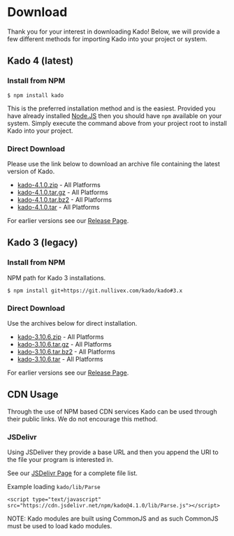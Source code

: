 # Download

Thank you for your interest in downloading Kado! Below, we will provide a few
different methods for importing Kado into your project or system.

## Kado 4 (latest)

### Install from NPM

```
$ npm install kado
```

This is the preferred installation method and is the easiest. Provided you have
already installed [Node.JS](https://nodejs.org) then you should have `npm`
available on your system. Simply execute the command above from your project
root to install Kado into your project.

### Direct Download

Please use the link below to download an archive file containing the latest
version of Kado.

* [kado-4.1.0.zip](https://git.nullivex.com/kado/kado/-/archive/v4.1.0/kado-v4.1.0.zip) - All Platforms
* [kado-4.1.0.tar.gz](https://git.nullivex.com/kado/kado/-/archive/v4.1.0/kado-v4.1.0.tar.gz) - All Platforms
* [kado-4.1.0.tar.bz2](https://git.nullivex.com/kado/kado/-/archive/v4.1.0/kado-v4.1.0.tar.bz2) - All Platforms
* [kado-4.1.0.tar](https://git.nullivex.com/kado/kado/-/archive/v4.1.0/kado-v4.1.0.tar) - All Platforms

For earlier versions see our [Release Page](https://git.nullivex.com/kado/kado/-/releases).

## Kado 3 (legacy)

### Install from NPM
NPM path for Kado 3 installations.
```
$ npm install git+https://git.nullivex.com/kado/kado#3.x
```

### Direct Download
Use the archives below for direct installation.
* [kado-3.10.6.zip](https://git.nullivex.com/kado/kado/-/archive/v3.10.6/kado-v3.10.6.zip) - All Platforms
* [kado-3.10.6.tar.gz](https://git.nullivex.com/kado/kado/-/archive/v3.10.6/kado-v3.10.6.tar.gz) - All Platforms
* [kado-3.10.6.tar.bz2](https://git.nullivex.com/kado/kado/-/archive/v3.10.6/kado-v3.10.6.tar.bz2) - All Platforms
* [kado-3.10.6.tar](https://git.nullivex.com/kado/kado/-/archive/v3.10.6/kado-v3.10.6.tar) - All Platforms

For earlier versions see our [Release Page](https://git.nullivex.com/kado/kado/-/releases).

## CDN Usage

Through the use of NPM based CDN services Kado can be used through their public
links. We do not encourage this method.

### JSDelivr

Using JSDeliver they provide a base URL and then you append the URI to the file
your program is interested in.

See our [JSDelivr Page](https://www.jsdelivr.com/package/npm/kado) for a
complete file list.

Example loading `kado/lib/Parse`
```
<script type="text/javascript" src="https://cdn.jsdelivr.net/npm/kado@4.1.0/lib/Parse.js"></script>
```

NOTE: Kado modules are built using CommonJS and as such CommonJS must be used
to load kado modules.
